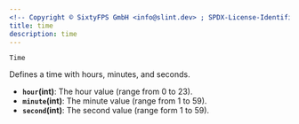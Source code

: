 ```yaml
---
<!-- Copyright © SixtyFPS GmbH <info@slint.dev> ; SPDX-License-Identifier: MIT -->
title: time
description: time
---
```


`Time`

Defines a time with hours, minutes, and seconds.

-   **`hour`(int)**: The hour value (range from 0 to 23).
-   **`minute`(int)**: The minute value (range from 1 to 59).
-   **`second`(int)**: The second value (range form 1 to 59).